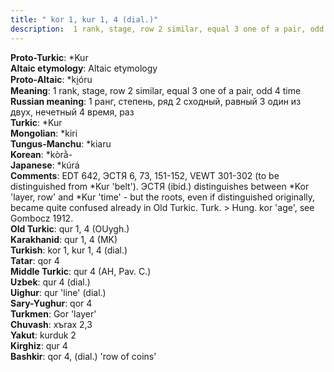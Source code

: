 ```yaml
---
title: " kor 1, kur 1, 4 (dial.)"
description:  1 rank, stage, row 2 similar, equal 3 one of a pair, odd 4 time
---
```


<strong>Proto-Turkic</strong>:  *Kur<br>
<strong>Altaic etymology</strong>:  Altaic etymology<br>
<strong> Proto-Altaic</strong>:  *ki̯óru<br>
<strong>Meaning</strong>:  1 rank, stage, row 2 similar, equal 3 one of a pair, odd 4 time<br>
<strong>Russian meaning</strong>:  1 ранг, степень, ряд 2 сходный, равный 3 один из двух, нечетный 4 время, раз<br>
<strong>Turkic</strong>:  *Kur<br>
<strong>Mongolian</strong>:  *kiri<br>
<strong>Tungus-Manchu</strong>:  *kiaru<br>
<strong>Korean</strong>:  *kòrằ-<br>
<strong>Japanese</strong>:  *kúrá<br>
<strong>Comments</strong>:  EDT 642, ЭСТЯ 6, 73, 151-152, VEWT 301-302 (to be distinguished from *Kur 'belt'). ЭСТЯ (ibid.) distinguishes between *Kor 'layer, row' and *Kur 'time' - but the roots, even if distinguished originally, became quite confused already in Old Turkic. Turk. > Hung. kor 'age', see Gombocz 1912.<br>
<strong>Old Turkic</strong>:  qur 1, 4 (OUygh.)<br>
<strong>Karakhanid</strong>:  qur 1, 4 (MK)<br>
<strong>Turkish</strong>:  kor 1, kur 1, 4 (dial.)<br>
<strong>Tatar</strong>:  qor 4<br>
<strong>Middle Turkic</strong>:  qur 4 (AH, Pav. C.)<br>
<strong>Uzbek</strong>:  qur 4 (dial.)<br>
<strong>Uighur</strong>:  qur 'line' (dial.)<br>
<strong>Sary-Yughur</strong>:  qor 4<br>
<strong>Turkmen</strong>:  Gor 'layer'<br>
<strong>Chuvash</strong>:  xъrax 2,3<br>
<strong>Yakut</strong>:  kurduk 2<br>
<strong>Kirghiz</strong>:  qur 4<br>
<strong>Bashkir</strong>:  qor 4, (dial.) 'row of coins'<br>


